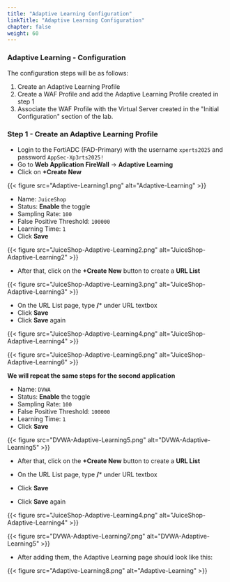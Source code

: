 ```yaml
---
title: "Adaptive Learning Configuration"
linkTitle: "Adaptive Learning Configuration"
chapter: false
weight: 60
---
```


### Adaptive Learning - Configuration 

The configuration steps will be as follows:

1. Create an Adaptive Learning Profile 
2. Create a WAF Profile and add the Adaptive Learning Profile created in step 1
3. Associate the WAF Profile with the Virtual Server created in the "Initial Configuration" section of the lab. 



### Step 1 - Create an Adaptive Learning Profile
* Login to the FortiADC (FAD-Primary) with the username ```xperts2025``` and password ```AppSec-Xp3rts2025!```
* Go to **Web Application FireWall** → **Adaptive Learning**
* Click on **+Create New** 

{{< figure src="Adaptive-Learning1.png" alt="Adaptive-Learning" >}}

* Name: ```JuiceShop```
* Status: **Enable** the toggle
* Sampling Rate: ```100```
* False Positive Threshold: ```100000```
* Learning Time: ```1```
* Click **Save**

{{< figure src="JuiceShop-Adaptive-Learning2.png" alt="JuiceShop-Adaptive-Learning2" >}}  
 
* After that, click on the **+Create New** button to create a **URL List** 

{{< figure src="JuiceShop-Adaptive-Learning3.png" alt="JuiceShop-Adaptive-Learning3" >}}

* On the URL List page, type **/*** under URL textbox
* Click **Save**
* Click **Save** again

{{< figure src="JuiceShop-Adaptive-Learning4.png" alt="JuiceShop-Adaptive-Learning4" >}}

{{< figure src="JuiceShop-Adaptive-Learning6.png" alt="JuiceShop-Adaptive-Learning6" >}}


**We will repeat the same steps for the second application**

* Name: ```DVWA```
* Status: **Enable** the toggle
* Sampling Rate: ```100```
* False Positive Threshold: ```100000```
* Learning Time: ```1```
* Click **Save**

{{< figure src="DVWA-Adaptive-Learning5.png" alt="DVWA-Adaptive-Learning5" >}}

* After that, click on the **+Create New** button to create a **URL List** 

* On the URL List page, type **/*** under URL textbox
* Click **Save**
* Click **Save** again

{{< figure src="JuiceShop-Adaptive-Learning4.png" alt="JuiceShop-Adaptive-Learning4" >}}

{{< figure src="DVWA-Adaptive-Learning7.png" alt="DVWA-Adaptive-Learning5" >}}

* After adding them, the Adaptive Learning page should look like this:

{{< figure src="Adaptive-Learning8.png" alt="Adaptive-Learning" >}}